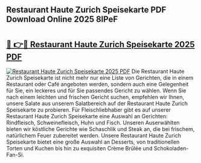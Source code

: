 ## Restaurant Haute Zurich Speisekarte PDF Download Online 2025 8lPeF

# <h2><a href="http://gc8m6l.nevu.top/?p=Restaurant+Haute+Zurich+Speisekarte">🔗 👉🔴 Restaurant Haute Zurich Speisekarte 2025 PDF</a></h2>

[![Restaurant Haute Zurich Speisekarte 2025 PDF](https://i.imgur.com/dBaPXMq.png)](http://gc8m6l.nevu.top/?p=Restaurant+Haute+Zurich+Speisekarte)
Die Restaurant Haute Zurich Speisekarte ist nicht mehr nur eine Liste von Gerichten, die in einem Restaurant oder Café angeboten werden, sondern auch eine Gelegenheit für Sie, ein leckeres und für Sie passendes Gericht zu wählen. Wenn Sie nach einem leichten und frischen Gericht suchen, empfehlen wir Ihnen, unsere Salate aus unserem Salatbereich auf der Restaurant Haute Zurich Speisekarte zu probieren. Für Fleischliebhaber gibt es auf unserer Restaurant Haute Zurich Speisekarte eine Auswahl an Gerichten: Rindfleisch, Schweinefleisch, Huhn und Fisch. Unseren Auserwählten bieten wir köstliche Gerichte wie Schaschlik und Steak an, die bei frischem, natürlichem Feuer zubereitet werden. Unsere Restaurant Haute Zurich Speisekarte bietet eine große Auswahl an Desserts, von traditionellen Torten und Kuchen bis hin zu exquisiten Crème Brûlée und Schokoladen-Fan-Si.

